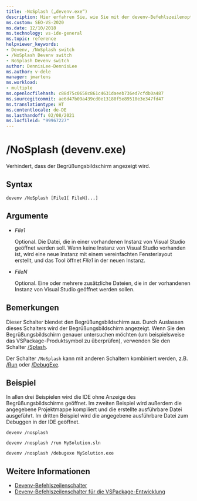 ```yaml
---
title: -NoSplash („devenv.exe“)
description: Hier erfahren Sie, wie Sie mit der devenv-Befehlszeilenoption „NoSplash“ verhindern, dass der Begrüßungsbildschirm angezeigt wird.
ms.custom: SEO-VS-2020
ms.date: 12/10/2018
ms.technology: vs-ide-general
ms.topic: reference
helpviewer_keywords:
- Devenv, /NoSplash switch
- /NoSplash Devenv switch
- NoSplash Devenv switch
author: DennisLee-DennisLee
ms.author: v-dele
manager: jmartens
ms.workload:
- multiple
ms.openlocfilehash: c88d75c0658c861c4631daeeb736ed7cfdb0a487
ms.sourcegitcommit: ae6d47b09a439cd0e13180f5e89510e3e347fd47
ms.translationtype: HT
ms.contentlocale: de-DE
ms.lasthandoff: 02/08/2021
ms.locfileid: "99967227"
---
```

# <a name="nosplash-devenvexe"></a>/NoSplash (devenv.exe)

Verhindert, dass der Begrüßungsbildschirm angezeigt wird.

## <a name="syntax"></a>Syntax

```shell
devenv /NoSplash [File1[ FileN]...]
```

## <a name="arguments"></a>Argumente

- *File1*

  Optional. Die Datei, die in einer vorhandenen Instanz von Visual Studio geöffnet werden soll. Wenn keine Instanz von Visual Studio vorhanden ist, wird eine neue Instanz mit einem vereinfachten Fensterlayout erstellt, und das Tool öffnet *File1* in der neuen Instanz.

- *FileN*

  Optional. Eine oder mehrere zusätzliche Dateien, die in der vorhandenen Instanz von Visual Studio geöffnet werden sollen.

## <a name="remarks"></a>Bemerkungen

Dieser Schalter blendet den Begrüßungsbildschirm aus. Durch Auslassen dieses Schalters wird der Begrüßungsbildschirm angezeigt. Wenn Sie den Begrüßungsbildschirm genauer untersuchen möchten (um beispielsweise das VSPackage-Produktsymbol zu überprüfen), verwenden Sie den Schalter [/Splash](../../extensibility/devenv-command-line-switches-for-vspackage-development.md).

Der Schalter `/NoSplash` kann mit anderen Schaltern kombiniert werden, z.B. [/Run](run-devenv-exe.md) oder [/DebugExe](debugexe-devenv-exe.md).

## <a name="example"></a>Beispiel

In allen drei Beispielen wird die IDE ohne Anzeige des Begrüßungsbildschirms geöffnet. Im zweiten Beispiel wird außerdem die angegebene Projektmappe kompiliert und die erstellte ausführbare Datei ausgeführt. Im dritten Beispiel wird die angegebene ausführbare Datei zum Debuggen in der IDE geöffnet.

```shell
devenv /nosplash

devenv /nosplash /run MySolution.sln

devenv /nosplash /debugexe MySolution.exe
```

## <a name="see-also"></a>Weitere Informationen

- [Devenv-Befehlszeilenschalter](../../ide/reference/devenv-command-line-switches.md)
- [Devenv-Befehlszeilenschalter für die VSPackage-Entwicklung](../../extensibility/devenv-command-line-switches-for-vspackage-development.md)
